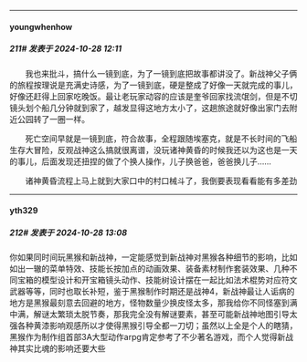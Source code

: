 ﻿
*****

####  youngwhenhow  
##### 211#       发表于 2024-10-28 12:11

       我也来批斗，搞什么一镜到底，为了一镜到底把故事都讲没了。新战神父子俩的旅程按理说是充满史诗感，为了一镜到底，硬是整成了好像一天就完成的事儿，好像还赶得上回家吃晚饭。最让老玩家动容的应该是奎爷回家找流氓剑，但是不切镜头划个船几分钟就到家了，越发显得这地方太小了，这趟旅途就好像出家门去附近公园转了一圈一样。

       死亡空间早就是一镜到底，符合故事，全程跟随埃塞克，就是不长时间的飞船生存大冒险，反观战神这么搞就很离谱，没玩诸神黄昏的时候我还以为这也是一天的事儿，后面发现还扭捏的做了个换人操作，儿子换爸爸，爸爸换儿子……

       诸神黄昏流程上马上就到大家口中的村口械斗了，我倒要表现看看能有多差劲


*****

####  yth329  
##### 212#       发表于 2024-10-28 13:08

你如果同时间玩黑猴和新战神，一定能感觉到新战神对黑猴各种细节的影响，比如如出一辙的菜单特效、技能长按加点的动画效果、装备素材制作套装效果、几种不同宝箱的模型设计和开宝箱镜头动作、技能树设计摆在一起比如法术棍势对应符文武器等等，同时也取长补短，鉴于黑猴制作时期还是战神4，新战神最让人诟病的地方是黑猴最刻意去回避的地方，怪物数量少换皮怪太多，那我给你不同怪塞到满中满，解谜太繁琐太脱节奏，那我完全没有解谜要素，甚至可能新战神地图引导太强各种黄漆影响观感所以才使得黑猴引导全都一刀切；虽然以上全是个人的瞎猜，黑猴作为制作组首部3A大型动作arpg肯定参考了不少著名游戏，而个人觉得新战神其实比魂的影响还要大些

